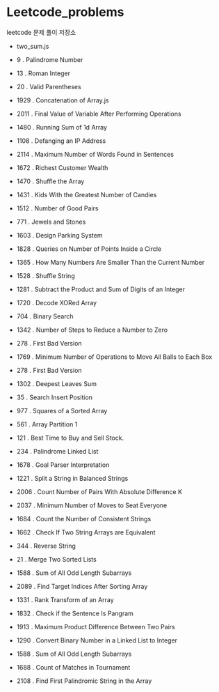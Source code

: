 # Leetcode_problems

leetcode 문제 풀이 저장소

- two_sum.js

- 9 . Palindrome Number

- 13 . Roman Integer

- 20 . Valid Parentheses

- 1929 . Concatenation of Array.js

- 2011 . Final Value of Variable After Performing Operations

- 1480 . Running Sum of 1d Array

- 1108 . Defanging an IP Address

- 2114 . Maximum Number of Words Found in Sentences

- 1672 . Richest Customer Wealth

- 1470 . Shuffle the Array

- 1431 . Kids With the Greatest Number of Candies

- 1512 . Number of Good Pairs

- 771 . Jewels and Stones

- 1603 . Design Parking System

- 1828 . Queries on Number of Points Inside a Circle

- 1365 . How Many Numbers Are Smaller Than the Current Number

- 1528 . Shuffle String

- 1281 . Subtract the Product and Sum of Digits of an Integer

- 1720 . Decode XORed Array

- 704 . Binary Search

- 1342 . Number of Steps to Reduce a Number to Zero

- 278 . First Bad Version

- 1769 . Minimum Number of Operations to Move All Balls to Each Box

- 278 . First Bad Version

- 1302 . Deepest Leaves Sum

- 35 . Search Insert Position

- 977 . Squares of a Sorted Array

- 561 . Array Partition 1

- 121 . Best Time to Buy and Sell Stock.

- 234 . Palindrome Linked List

- 1678 . Goal Parser Interpretation

- 1221 . Split a String in Balanced Strings

- 2006 . Count Number of Pairs With Absolute Difference K

- 2037 . Minimum Number of Moves to Seat Everyone

- 1684 . Count the Number of Consistent Strings

- 1662 . Check If Two String Arrays are Equivalent

- 344 . Reverse String

- 21 . Merge Two Sorted Lists

- 1588 . Sum of All Odd Length Subarrays

- 2089 . Find Target Indices After Sorting Array

- 1331 . Rank Transform of an Array

- 1832 . Check if the Sentence Is Pangram

- 1913 . Maximum Product Difference Between Two Pairs

- 1290 . Convert Binary Number in a Linked List to Integer

- 1588 . Sum of All Odd Length Subarrays

- 1688 . Count of Matches in Tournament

- 2108 . Find First Palindromic String in the Array
